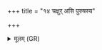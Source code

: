 +++
title = "१४ चक्षुर् असि पुरुषस्य"

+++
<details><summary>मूलम् (GR)</summary>

चक्षुर् असि पुरुषस्य  
चक्षुर् गोश् चक्षुर् अर्वतः ।  
चक्षुर् भूतस्य भव्यस्य  
चक्षुर् अप्सरसाम् असि ॥
</details>